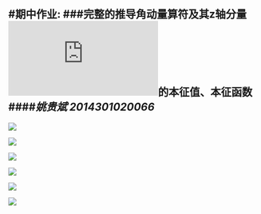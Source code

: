 #期中作业:
###完整的推导角动量算符及其z轴分量![](http://latex.codecogs.com/gif.latex?%5Cdpi%7B120%7D%20%5Cbg_white%20%5Chat%7BL%5E2%7D%2C%5Chat%7BL_z%7D)的本征值、本征函数
####*姚贵斌 2014301020066*
------

![](http://p1.bpimg.com/578852/8de65728d9a079ea.jpg)

![](http://p1.bpimg.com/578852/1ec128d16d1a5549.jpg)

![](http://p1.bpimg.com/578852/b82392c11e50fb8c.jpg)

![](http://p1.bpimg.com/578852/00e91d459ceb0f9c.jpg)

![](http://p1.bpimg.com/578852/7734991c5f7e62aa.jpg)

![](http://i1.piimg.com/578852/a5faab475a2b1e0b.jpg)
